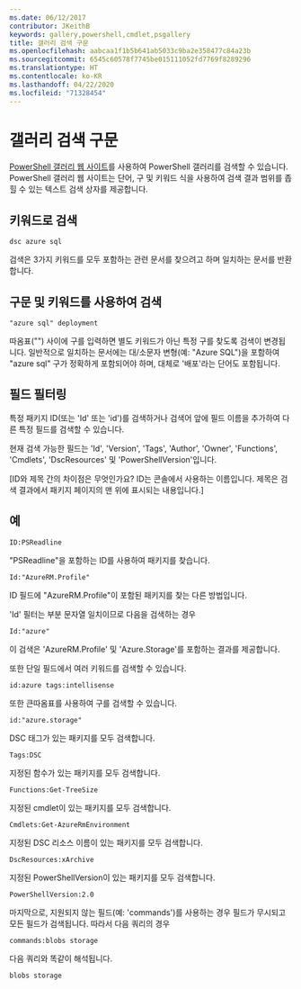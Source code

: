 ```yaml
---
ms.date: 06/12/2017
contributor: JKeithB
keywords: gallery,powershell,cmdlet,psgallery
title: 갤러리 검색 구문
ms.openlocfilehash: aabcaa1f1b5b641ab5033c9ba2e358477c84a23b
ms.sourcegitcommit: 6545c60578f7745be015111052fd7769f8289296
ms.translationtype: HT
ms.contentlocale: ko-KR
ms.lasthandoff: 04/22/2020
ms.locfileid: "71328454"
---
```

# <a name="gallery-search-syntax"></a>갤러리 검색 구문

[PowerShell 갤러리 웹 사이트](https://www.powershellgallery.com/)를 사용하여 PowerShell 갤러리를 검색할 수 있습니다.
PowerShell 갤러리 웹 사이트는 단어, 구 및 키워드 식을 사용하여 검색 결과 범위를 좁힐 수 있는 텍스트 검색 상자를 제공합니다.

## <a name="search-by-keywords"></a>키워드로 검색

    dsc azure sql

검색은 3가지 키워드를 모두 포함하는 관련 문서를 찾으려고 하며 일치하는 문서를 반환합니다.

## <a name="search-using-phrases-and-keywords"></a>구문 및 키워드를 사용하여 검색

    "azure sql" deployment

따옴표("") 사이에 구를 입력하면 별도 키워드가 아닌 특정 구를 찾도록 검색이 변경됩니다.
일반적으로 일치하는 문서에는 대/소문자 변형(예: "Azure SQL")을 포함하여 "azure sql" 구가 정확하게 포함되어야 하며, 대체로 '배포'라는 단어도 포함됩니다.

## <a name="filtering-on-fields"></a>필드 필터링

특정 패키지 ID(또는 'Id' 또는 'id')를 검색하거나 검색어 앞에 필드 이름을 추가하여 다른 특정 필드를 검색할 수 있습니다.

현재 검색 가능한 필드는 'Id', 'Version', 'Tags', 'Author', 'Owner', 'Functions', 'Cmdlets', 'DscResources' 및 'PowerShellVersion'입니다.

[ID와 제목 간의 차이점은 무엇인가요? ID는 콘솔에서 사용하는 이름입니다. 제목은 검색 결과에서 패키지 페이지의 맨 위에 표시되는 내용입니다.]

## <a name="examples"></a>예

    ID:PSReadline
    
"PSReadline"을 포함하는 ID를 사용하여 패키지를 찾습니다.

    Id:"AzureRM.Profile"

ID 필드에 "AzureRM.Profile"이 포함된 패키지를 찾는 다른 방법입니다.

'Id' 필터는 부분 문자열 일치이므로 다음을 검색하는 경우

    Id:"azure"

이 검색은 'AzureRM.Profile' 및 'Azure.Storage'를 포함하는 결과를 제공합니다.

또한 단일 필드에서 여러 키워드를 검색할 수 있습니다. 

    id:azure tags:intellisense

또한 큰따옴표를 사용하여 구를 검색할 수 있습니다.

    id:"azure.storage"

DSC 태그가 있는 패키지를 모두 검색합니다.

    Tags:DSC

지정된 함수가 있는 패키지를 모두 검색합니다.

    Functions:Get-TreeSize

지정된 cmdlet이 있는 패키지를 모두 검색합니다.

    Cmdlets:Get-AzureRmEnvironment

지정된 DSC 리소스 이름이 있는 패키지를 모두 검색합니다.

    DscResources:xArchive

지정된 PowerShellVersion이 있는 패키지를 모두 검색합니다.

    PowerShellVersion:2.0

마지막으로, 지원되지 않는 필드(예: 'commands')를 사용하는 경우 필드가 무시되고 모든 필드가 검색됩니다. 따라서 다음 쿼리의 경우

    commands:blobs storage

다음 쿼리와 똑같이 해석됩니다.

    blobs storage
